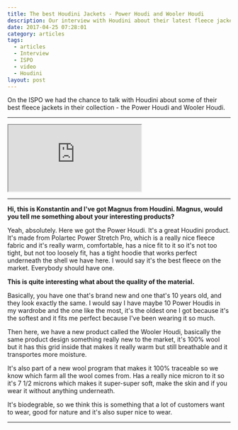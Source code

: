 ```yaml
---
title: The best Houdini Jackets - Power Houdi and Wooler Houdi
description: Our interview with Houdini about their latest fleece jackets.
date: 2017-04-25 07:28:01
category: articles
tags:
  - articles
  - Interview
  - ISPO
  - video
  - Houdini
layout: post
---
```

On the ISPO we had the chance to talk with Houdini about some of their best fleece jackets in their collection - the Power Houdi and Wooler Houdi.

---

<div class="embed-responsive embed-responsive-16by9">
    <iframe class="embed-responsive-item" src="https://www.youtube.com/embed/Wa7DCO-aj3I"></iframe>
</div>

---

<!--more-->

**Hi, this is Konstantin and I've got Magnus from Houdini. Magnus, would you tell me something about your interesting products?**

Yeah, absolutely. Here we got the Power Houdi. It's a great Houdini product. It's made from Polartec Power Stretch Pro, which is a really nice fleece fabric and it's really warm, comfortable, has a nice fit to it so it's not too tight, but not too loosely fit, has a tight hoodie that works perfect underneath the shell we have here. I would say it's the best fleece on the market. Everybody should have one.

**This is quite interesting what about the quality of the material.**

Basically, you have one that's brand new and one that's 10 years old, and they look exactly the same. I would say I have maybe 10 Power Houdis in my wardrobe and the one like the most, it's the oldest one I got because it's the softest and it fits me perfect because I've been wearing it so much.

Then here, we have a new product called the Wooler Houdi, basically the same product design something really new to the market, it's 100% wool but it has this grid inside that makes it really warm but still breathable and it transportes more moisture.

It's also part of a new wool program that makes it 100% traceable so we know which farm all the wool comes from. Has a really nice micron to it so it's 7 1/2 microns which makes it super-super soft, make the skin and if you wear it without anything underneath.

It's biodegrable, so we think this is something that a lot of customers want to wear, good for nature and it's also super nice to wear.

---

<script type="text/javascript">
amzn_assoc_placement = "adunit0";
amzn_assoc_search_bar = "false";
amzn_assoc_tracking_id = "hikeve-20";
amzn_assoc_search_bar_position = "top";
amzn_assoc_ad_mode = "search";
amzn_assoc_ad_type = "smart";
amzn_assoc_marketplace = "amazon";
amzn_assoc_region = "US";
amzn_assoc_title = "";
amzn_assoc_default_search_phrase = "Hiking";
amzn_assoc_default_category = "All";
amzn_assoc_linkid = "3b59edd59f23213f9e3bbcd8046ee503";
</script>
<script src="//z-na.amazon-adsystem.com/widgets/onejs?MarketPlace=US"></script>
